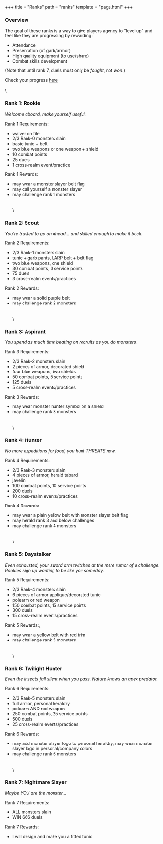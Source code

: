 +++
title = "Ranks"
path = "ranks"
template = "page.html"
+++

### Overview
The goal of these ranks is a way to give players agency to "level up" and feel like they are progressing by rewarding:

* Attendance
* Presentation (of garb/armor)
* High quality equipment (to use/share)
* Combat skills development

(Note that until rank 7, duels must only be _fought_, not _won_.)

Check your progress [here](https://docs.google.com/spreadsheets/d/1cej9XUM2AD0INM7NuOD7rZw5dLI9HPzNh4-FJeW3tFI/edit?usp=drive_link)
\
\
\

### **Rank 1: Rookie**
_Welcome aboard, make yourself useful._

Rank 1 Requirements:
* waiver on file
* 2/3 Rank-0 monsters slain
* basic tunic + belt
* two blue weapons or one weapon + shield
* 10 combat points
* 25 duels
* 1 cross-realm event/practice

Rank 1 Rewards:
* may wear a monster slayer belt flag
* may call yourself a monster slayer
* may challenge rank 1 monsters
\
\
\
\
### **Rank 2: Scout**
_You’re trusted to go on ahead… and skilled enough to make it back._

Rank 2 Requirements:
* 2/3 Rank-1 monsters slain
* tunic + garb pants, LARP belt + belt flag
* two blue weapons, one shield
* 30 combat points, 3 service points
* 75 duels
* 3 cross-realm events/practices

Rank 2 Rewards:
* may wear a solid purple belt
* may challenge rank 2 monsters
\
\
\
\
### **Rank 3: Aspirant**
_You spend as much time beating on recruits as you do monsters._

Rank 3 Requirements:
* 2/3 Rank-2 monsters slain
* 2 pieces of armor, decorated shield
* four blue weapons, two shields
* 50 combat points, 5 service points
* 125 duels
* 5 cross-realm events/practices

Rank 3 Rewards:
* may wear monster hunter symbol on a shield
* may challenge rank 3 monsters
\
\
\
\
### **Rank 4: Hunter**
_No more expeditions for food, you hunt THREATS now._

Rank 4 Requirements:
* 2/3 Rank-3 monsters slain
* 4 pieces of armor, herald tabard
* javelin
* 100 combat points, 10 service points
* 200 duels
* 10 cross-realm events/practices

Rank 4 Rewards:
* may wear a plain yellow belt with monster slayer belt flag
* may herald rank 3 and below challenges
* may challenge rank 4 monsters
\
\
\
\
### **Rank 5: Daystalker**
_Even exhausted, your sword arm twitches at the mere rumor of a challenge. Rookies sign up wanting to be like you someday._

Rank 5 Requirements:
* 2/3 Rank-4 monsters slain
* 6 pieces of armor applique/decorated tunic
* polearm or red weapon
* 150 combat points, 15 service points
* 300 duels
* 15 cross-realm events/practices

Rank 5 Rewards:,
* may wear a yellow belt with red trim
* may challenge rank 5 monsters
\
\
\
\
### **Rank 6: Twilight Hunter**
_Even the insects fall silent when you pass. Nature knows an apex predator._

Rank 6 Requirements:
* 2/3 Rank-5 monsters slain
* full armor, personal heraldry
* polearm AND red weapon
* 250 combat points, 25 service points
* 500 duels
* 25 cross-realm events/practices

Rank 6 Rewards:
* may add monster slayer logo to personal heraldry, may wear monster slayer logo in personal/company colors
* may challenge rank 6 monsters
\
\
\
\
### **Rank 7: Nightmare Slayer**
_Maybe YOU are the monster…_


Rank 7 Requirements:
* ALL monsters slain
* WIN 666 duels

Rank 7 Rewards:
* I will design and make you a fitted tunic
